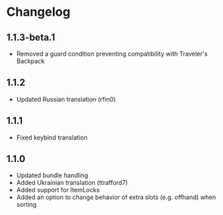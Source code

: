 # Changelog

## 1.1.3-beta.1

- Removed a guard condition preventing compatibility with Traveler's Backpack

## 1.1.2

- Updated Russian translation (rfin0)

## 1.1.1

- Fixed keybind translation

## 1.1.0

- Updated bundle handling
- Added Ukrainian translation (ttrafford7)
- Added support for ItemLocks
- Added an option to change behavior of extra slots (e.g. offhand) when sorting
